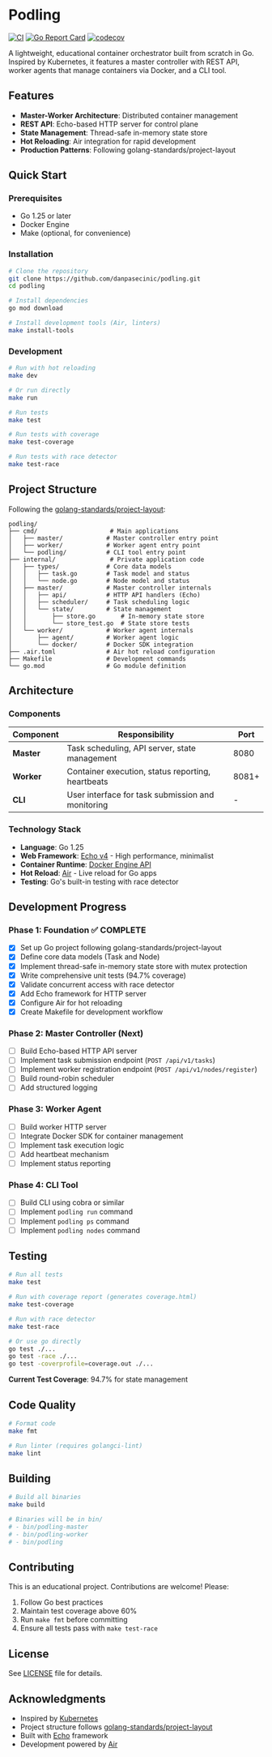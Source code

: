 # Podling

[![CI](https://github.com/danpasecinic/podling/actions/workflows/ci.yml/badge.svg)](https://github.com/danpasecinic/podling/actions/workflows/ci.yml)
[![Go Report Card](https://goreportcard.com/badge/github.com/danpasecinic/podling)](https://goreportcard.com/report/github.com/danpasecinic/podling)
[![codecov](https://codecov.io/gh/danpasecinic/podling/branch/main/graph/badge.svg)](https://codecov.io/gh/danpasecinic/podling)

A lightweight, educational container orchestrator built from scratch in Go. Inspired by Kubernetes, it features a master
controller with REST API, worker agents that manage containers via Docker, and a CLI tool.

## Features

- **Master-Worker Architecture**: Distributed container management
- **REST API**: Echo-based HTTP server for control plane
- **State Management**: Thread-safe in-memory state store
- **Hot Reloading**: Air integration for rapid development
- **Production Patterns**: Following golang-standards/project-layout

## Quick Start

### Prerequisites

- Go 1.25 or later
- Docker Engine
- Make (optional, for convenience)

### Installation

```bash
# Clone the repository
git clone https://github.com/danpasecinic/podling.git
cd podling

# Install dependencies
go mod download

# Install development tools (Air, linters)
make install-tools
```

### Development

```bash
# Run with hot reloading
make dev

# Or run directly
make run

# Run tests
make test

# Run tests with coverage
make test-coverage

# Run tests with race detector
make test-race
```

## Project Structure

Following the [golang-standards/project-layout](https://github.com/golang-standards/project-layout):

```
podling/
├── cmd/                    # Main applications
│   ├── master/            # Master controller entry point
│   ├── worker/            # Worker agent entry point
│   └── podling/           # CLI tool entry point
├── internal/               # Private application code
│   ├── types/             # Core data models
│   │   ├── task.go        # Task model and status
│   │   └── node.go        # Node model and status
│   ├── master/            # Master controller internals
│   │   ├── api/           # HTTP API handlers (Echo)
│   │   ├── scheduler/     # Task scheduling logic
│   │   └── state/         # State management
│   │       ├── store.go       # In-memory state store
│   │       └── store_test.go  # State store tests
│   └── worker/            # Worker agent internals
│       ├── agent/         # Worker agent logic
│       └── docker/        # Docker SDK integration
├── .air.toml              # Air hot reload configuration
├── Makefile               # Development commands
└── go.mod                 # Go module definition
```

## Architecture

### Components

| Component  | Responsibility                                    | Port  |
|------------|---------------------------------------------------|-------|
| **Master** | Task scheduling, API server, state management     | 8080  |
| **Worker** | Container execution, status reporting, heartbeats | 8081+ |
| **CLI**    | User interface for task submission and monitoring | -     |

### Technology Stack

- **Language**: Go 1.25
- **Web Framework**: [Echo v4](https://echo.labstack.com/) - High performance, minimalist
- **Container Runtime**: [Docker Engine API](https://docs.docker.com/engine/api/)
- **Hot Reload**: [Air](https://github.com/air-verse/air) - Live reload for Go apps
- **Testing**: Go's built-in testing with race detector

## Development Progress

### Phase 1: Foundation ✅ COMPLETE

- [x] Set up Go project following golang-standards/project-layout
- [x] Define core data models (Task and Node)
- [x] Implement thread-safe in-memory state store with mutex protection
- [x] Write comprehensive unit tests (94.7% coverage)
- [x] Validate concurrent access with race detector
- [x] Add Echo framework for HTTP server
- [x] Configure Air for hot reloading
- [x] Create Makefile for development workflow

### Phase 2: Master Controller (Next)

- [ ] Build Echo-based HTTP API server
- [ ] Implement task submission endpoint (`POST /api/v1/tasks`)
- [ ] Implement worker registration endpoint (`POST /api/v1/nodes/register`)
- [ ] Build round-robin scheduler
- [ ] Add structured logging

### Phase 3: Worker Agent

- [ ] Build worker HTTP server
- [ ] Integrate Docker SDK for container management
- [ ] Implement task execution logic
- [ ] Add heartbeat mechanism
- [ ] Implement status reporting

### Phase 4: CLI Tool

- [ ] Build CLI using cobra or similar
- [ ] Implement `podling run` command
- [ ] Implement `podling ps` command
- [ ] Implement `podling nodes` command

## Testing

```bash
# Run all tests
make test

# Run with coverage report (generates coverage.html)
make test-coverage

# Run with race detector
make test-race

# Or use go directly
go test ./...
go test -race ./...
go test -coverprofile=coverage.out ./...
```

**Current Test Coverage**: 94.7% for state management

## Code Quality

```bash
# Format code
make fmt

# Run linter (requires golangci-lint)
make lint
```

## Building

```bash
# Build all binaries
make build

# Binaries will be in bin/
# - bin/podling-master
# - bin/podling-worker
# - bin/podling
```

## Contributing

This is an educational project. Contributions are welcome! Please:

1. Follow Go best practices
2. Maintain test coverage above 60%
3. Run `make fmt` before committing
4. Ensure all tests pass with `make test-race`

## License

See [LICENSE](LICENSE) file for details.

## Acknowledgments

- Inspired by [Kubernetes](https://kubernetes.io/)
- Project structure follows [golang-standards/project-layout](https://github.com/golang-standards/project-layout)
- Built with [Echo](https://echo.labstack.com/) framework
- Development powered by [Air](https://github.com/air-verse/air)

